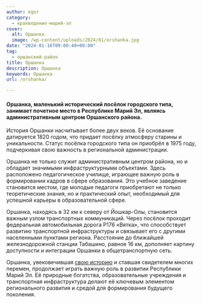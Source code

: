 ```yaml
---
author: egor
category:
  - краеведение-марий-эл
cover:
  alt: Оршанка
  image: /wp-content/uploads/2024/01/orshanka.jpg
date: "2024-01-16T09:00:40+00:00"
tag:
  - оршанский-район
title: Оршанка
description: Оршанка
keywords: Оршанка
url: /orshanka/

---
```

#### Оршанка, маленький исторический посёлок городского типа, занимает почетное место в Республике Марий Эл, являясь административным центром Оршанского района.

История Оршанки насчитывает более двух веков. Её основание датируется 1820 годом, что придает посёлку атмосферу старины и уникальности. Статус посёлка городского типа он приобрёл в 1975 году, подчеркивая свою важность в региональной администрации.

Оршанка не только служит административным центром района, но и обладает значимыми инфраструктурными объектами. Здесь расположено педагогическое училище, играющее важную роль в формировании кадров в сфере образования. Это учебное заведение становится местом, где молодые педагоги приобретают не только теоретические знания, но и практический опыт, необходимый для успешной карьеры в образовательной сфере.

Оршанка, находясь в 32 км к северу от Йошкар-Олы, становится важным узлом транспортных коммуникаций. Через посёлок проходит федеральная автомобильная дорога Р176 «Вятка», что способствует развитию транспортной инфраструктуры и связывает его с другими населенными пунктами региона. Расстояние до ближайшей железнодорожной станции Табашино, равное 16 км, дополняет картину доступности и интеграции Оршанки в общетранспортную сеть.

Оршанка, увековечившая [свою историю](/rootstech-2024/) и ставшая свидетелем многих перемен, продолжает играть важную роль в развитии Республики Марий Эл. Её природные богатства, образовательные учреждения и транспортная инфраструктура делают её ключевым элементом регионального развития и средой для формирования будущего поколения.
